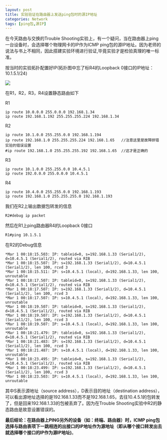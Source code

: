 ```yaml
---
layout: post
title: 实验验证在路由器上发送ping包时的源IP地址
categories: Network
tags: [ping包,源IP]
---
```


在今天路由与交换的Trouble Shooting实验上，有一个疑问，当在路由器上ping一台设备时，会选择哪个物理网卡的IP作为ICMP ping包的源IP地址。因为老师的说法与书上不相同，因此搭建实验环境进行验证,毕竟实验才是检验真理的唯一标准。

按当时的实验拓扑配置好IP(拓扑图中忘了标R4的Loopback 0接口的IP地址：10.1.5.1/24)

![](http://songtl.com/wp-content/uploads/2012/09/Screenshot-09102012-101540-PM.png)

在R1，R2，R3，R4设置静态路由如下

R1

    ip route 10.0.0.0 255.0.0.0 192.168.1.34
    ip route 192.168.1.192 255.255.255.224 192.168.1.34

R2

    ip route 10.1.0.0 255.255.0.0 192.168.1.194
    ip route 192.168.1.0 255.255.255.224 192.168.1.65   //注意这里是故障排错实验的错误设置
    #ip route 192.168.1.0 255.255.255.192 192.168.1.65  //这才是正确的

R3

    ip route 10.1.0.0 255.255.0.0 10.4.5.1
    ip route 192.0.0.0 255.0.0.0 10.4.5.1

R4

    ip route 10.4.0.0 255.255.0.0 192.168.1.193
    ip route 192.168.1.0 255.255.255.0 192.168.1.193

我们在R2上输出数据包转发的信息

    R2#debug ip packet

然后在R1上ping路由器R4的Loopback 0接口

    R1#ping 10.1.5.1

在R2的Debug信息

	*Mar 1 00:18:15.503: IP: tableid=0, s=192.168.1.33 (Serial1/2), d=10.4.5.1 (Serial1/2), routed via RIB  
	*Mar 1 00:18:15.507: IP: s=192.168.1.33 (Serial1/2), d=10.4.5.1 (Serial1/2), len 100, rcvd 3  
	*Mar 1 00:18:15.511: IP: s=10.4.5.1 (local), d=192.168.1.33, len 100, unroutable  
	*Mar 1 00:18:17.507: IP: tableid=0, s=192.168.1.33 (Serial1/2), d=10.4.5.1 (Serial1/2), routed via RIB  
	*Mar 1 00:18:17.507: IP: s=192.168.1.33 (Serial1/2), d=10.4.5.1 (Serial1/2), len 100, rcvd 3  
	*Mar 1 00:18:17.507: IP: s=10.4.5.1 (local), d=192.168.1.33, len 100, unroutable  
	*Mar 1 00:18:19.507: IP: tableid=0, s=192.168.1.33 (Serial1/2), d=10.4.5.1 (Serial1/2), routed via RIB  
	*Mar 1 00:18:19.507: IP: s=192.168.1.33 (Serial1/2), d=10.4.5.1 (Serial1/2), len 100, rcvd 3  
	*Mar 1 00:18:19.507: IP: s=10.4.5.1 (local), d=192.168.1.33, len 100, unroutable  
	*Mar 1 00:18:21.479: IP: tableid=0, s=192.168.1.33 (Serial1/2), d=10.4.5.1 (Serial1/2), routed via RIB  
	*Mar 1 00:18:21.483: IP: s=192.168.1.33 (Serial1/2), d=10.4.5.1 (Serial1/2), len 100, rcvd 3  
	*Mar 1 00:18:21.487: IP: s=10.4.5.1 (local), d=192.168.1.33, len 100, unroutable  
	*Mar 1 00:18:23.495: IP: tableid=0, s=192.168.1.33 (Serial1/2), d=10.4.5.1 (Serial1/2), routed via RIB  
	*Mar 1 00:18:23.499: IP: s=192.168.1.33 (Serial1/2), d=10.4.5.1 (Serial1/2), len 100, rcvd 3  
	*Mar 1 00:18:23.503: IP: s=10.4.5.1 (local), d=192.168.1.33, len 100, unroutable  

其中S表示源地址（source address），D表示目的地址（destination address），可以看出源地址选择的是192.168.1.33而不是192.168.1.65，去往10.4.5.1的包转发了，但是回来192.168.1.33的包被丢弃了。因为在Trouble Shooting实验中R2的静态路由是故意设置错误的。

**最后结论：在路由器上PING另外的设备（如：终端、路由器）时，ICMP ping包选择与路由表项下一跳相连的出接口的IP地址作为源地址（即从哪个接口转发出去就选择哪个接口的IP作为源IP地址)**。
